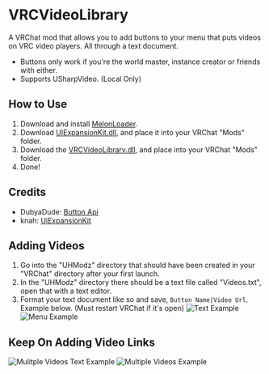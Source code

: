 # VRCVideoLibrary
A VRChat mod that allows you to add buttons to your menu that puts videos on VRC video players. All through a text document.

- Buttons only work if you're the world master, instance creator or friends with either.
- Supports USharpVideo. (Local Only)

## How to Use
1. Download and install [MelonLoader](https://github.com/HerpDerpinstine/MelonLoader).
2. Download [UIExpansionKit.dll](https://github.com/knah/VRCMods/releases/tag/updates-2020-11-22), and place it into your VRChat "Mods" folder.
3. Download the [VRCVideoLibrary.dll](https://github.com/UshioHiko/VRCVideoLibrary/releases/tag/1.0.0), and place into your VRChat "Mods" folder.
4. Done!

## Credits
- DubyaDude: [Button Api](https://github.com/DubyaDude/RubyButtonAPI)
- knah: [UiExpansionKit](https://github.com/knah/VRCMods)

## Adding Videos
1. Go into the "UHModz" directory that should have been created in your "VRChat" directory after your first launch.
2. In the "UHModz" directory there should be a text file called "Videos.txt", open that with a text editor.
3. Format your text document like so and save, `Button Name|Video Url`. Example below. (Must restart VRChat if it's open)
![Text Example](https://cdn.discordapp.com/attachments/735644395436638219/758484334507589652/TextExample.png)
![Menu Example](https://cdn.discordapp.com/attachments/735644395436638219/758484331273912370/MenuExample.png)

## Keep On Adding Video Links
![Mulitple Videos Text Example](https://cdn.discordapp.com/attachments/735644395436638219/758714302559158272/BigTextExample.png)
![Multiple Videos Example](https://cdn.discordapp.com/attachments/735644395436638219/758691645415096320/Big_Example.png)
